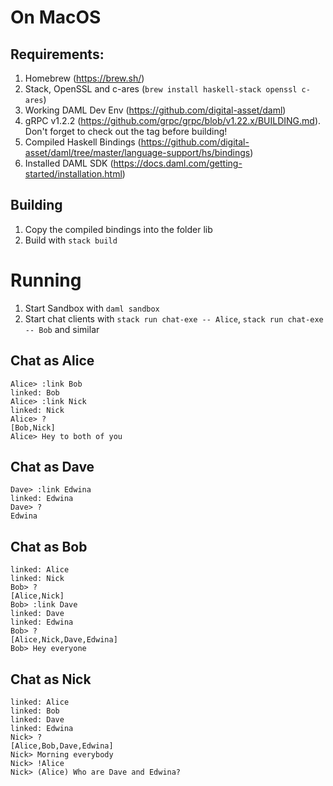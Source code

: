 # On MacOS

## Requirements:

1. Homebrew (https://brew.sh/)
1. Stack, OpenSSL and c-ares (`brew install haskell-stack openssl c-ares`)
1. Working DAML Dev Env (https://github.com/digital-asset/daml)
1. gRPC v1.2.2 (https://github.com/grpc/grpc/blob/v1.22.x/BUILDING.md). Don't forget to check out the tag before building!
1. Compiled Haskell Bindings (https://github.com/digital-asset/daml/tree/master/language-support/hs/bindings)
1. Installed DAML SDK (https://docs.daml.com/getting-started/installation.html)

## Building

1. Copy the compiled bindings into the folder lib
2. Build with `stack build`


# Running

1. Start Sandbox with `daml sandbox`
2. Start chat clients with `stack run chat-exe -- Alice`,  `stack run chat-exe -- Bob` and similar


## Chat as Alice

    Alice> :link Bob
    linked: Bob
    Alice> :link Nick
    linked: Nick
    Alice> ?
    [Bob,Nick]
    Alice> Hey to both of you

## Chat as Dave

    Dave> :link Edwina
    linked: Edwina
    Dave> ?
    Edwina

## Chat as Bob

    linked: Alice
    linked: Nick
    Bob> ?
    [Alice,Nick]
    Bob> :link Dave
    linked: Dave
    linked: Edwina
    Bob> ?
    [Alice,Nick,Dave,Edwina]
    Bob> Hey everyone

## Chat as Nick

    linked: Alice
    linked: Bob
    linked: Dave
    linked: Edwina
    Nick> ?
    [Alice,Bob,Dave,Edwina]
    Nick> Morning everybody
    Nick> !Alice
    Nick> (Alice) Who are Dave and Edwina?
